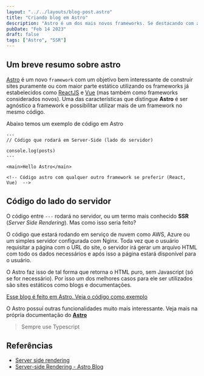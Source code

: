 ```yaml
---
layout: "../../layouts/blog-post.astro"
title: "Criando blog em Astro"
description: "Astro é um dos mais novos frameworks. Se destacando com as Islands e a geração de código estático"
pubDate: "Feb 14 2023"
draft: false
tags: ["Astro", "SSR"]
---
```



## Um breve resumo sobre astro

[Astro](https://astro.build/) é um novo `framework` com um objetivo bem interessante de construir sites puramente ou com maior parte estático utilizando os frameworks já estabelecidos como [ReactJS](https://reactjs.org/) e
[Vue](https://vuejs.org/) (mas também como frameworks considerados novos). Uma das características que distingue **Astro** é ser agnóstico a framework e possibilitar utilizar mais de um framework no mesmo código.

Abaixo temos um exemplo de código em Astro

```astro:index.astro
---
// Código que rodará em Server-Side (lado do servidor)

console.log(posts)
---

<main>Hello Astro</main>

<!-- Código astro com qualquer outro framework se preferir (React, Vue)  -->
```

## Código do lado do servidor

O código entre `---` rodará no servidor, ou um termo mais conhecido **SSR** (_Server Side Rendering_). Mas como isso seria feito?

O código que estará rodando em serviço de nuvem como AWS, Azure ou um simples servidor configurada com Nginx. Toda vez que o usuário requisitar a página com o URL do site, o servidor irá gerar um arquivo HTML com todo os dados necessários e após isso a página estará disponível para o usuário.

O Astro faz isso de tal forma que retorna o HTML puro, sem Javascript (só se for necessário). Por isso um dos melhores casos para ele ser utilizados são sites estáticos como blogs e documentações.

[Esse blog é feito em Astro. Veja o código como
exemplo](https://github.com/matheusinit/blog)

O Astro possuí outras funcionalidades muito mais interessante. Veja mais na própria documentação do **[Astro](https://docs.astro.build/)**

> Sempre use Typescript

## Referências

<ul>
  <li>
    <a href="https://www.ionos.com/digitalguide/websites/web-development/server-side-and-client-side-scripting-the-differences/">Server side rendering</a>
  </li>

  <li>
    <a href="https://docs.astro.build/en/guides/server-side-rendering/">Server⁠-⁠side Rendering - Astro Blog</a>
  </li>
</ul>
